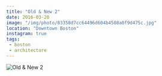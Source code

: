 ```yaml
---
title: "Old & New 2"
date: 2016-03-20
image: "/img/photo/83358d7cc64496d604b4508a0f9d475c.jpg"
location: "Downtown Boston"
instagram: true
tags:
 - boston
 - architecture
---
```


![Old & New 2](/img/photo/83358d7cc64496d604b4508a0f9d475c.jpg)
